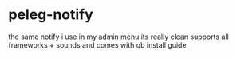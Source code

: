 # peleg-notify
the same notify i use in my admin menu its really clean supports all frameworks + sounds and comes with qb install guide
